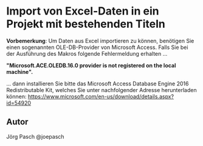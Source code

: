 # Import von Excel-Daten in ein Projekt mit bestehenden Titeln

**Vorbemerkung**: Um Daten aus Excel importieren zu können, benötigen Sie einen sogenannten OLE-DB-Provider von Microsoft Access. 
Falls Sie bei der Ausführung des Makros folgende Fehlermeldung erhalten ...

**"Microsoft.ACE.OLEDB.16.0 provider is not registered on the local machine".**

... dann installieren Sie bitte das Microsoft Access Database Engine 2016 Redistributable Kit, welches Sie unter nachfolgender Adresse herunterladen können: https://www.microsoft.com/en-us/download/details.aspx?id=54920





## Autor
Jörg Pasch @joepasch
